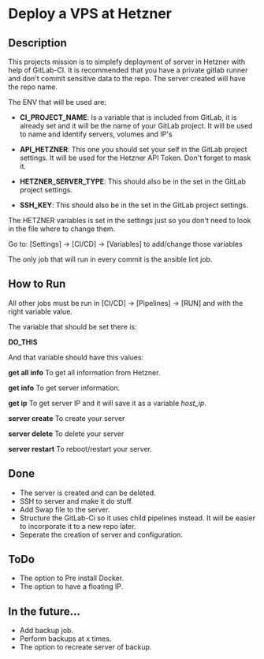 # Deploy a VPS at Hetzner


## Description

This projects mission is to simplefy deployment of server in Hetzner with help of GitLab-CI.
It is recommended that you have a private gitlab runner and don't commit sensitive data to the repo.
The server created will have the repo name.

The ENV that will be used are:

* **CI_PROJECT_NAME**: Is a variable that is included from GitLab, it is already set and it will be the name of your GitLab project. It will be used to name and identify servers, volumes and IP's

* **API_HETZNER**: This one you should set your self in the GitLab project settings. It will be used for the Hetzner API Token. Don't forget to mask it.

* **HETZNER_SERVER_TYPE**: This should also be in the set in the GitLab project settings.

* **SSH_KEY**: This should also be in the set in the GitLab project settings.

The HETZNER variables is set in the settings just so you don't need to look in the file where to change them.

Go to: [Settings] -> [CI/CD] -> [Variables] to add/change those variables


The only job that will run in every commit is the ansible lint job.

## How to Run

All other jobs must be run in [CI/CD] -> [Pipelines] -> [RUN] and with the right variable value.

The variable that should be set there is:

**DO_THIS**

And that variable should have this values:

**get all info**    To get all information from Hetzner.

**get info**        To get server information.

**get ip**          To get server IP and it will save it as a variable *host_ip*.

**server create**   To create your server

**server delete**   To delete your server

**server restart**  To reboot/restart your server.


## Done

 * The server is created and can be deleted.
 * SSH to server and make it do stuff.
 * Add Swap file to the server.
 * Structure the GitLab-Ci so it uses child pipelines instead. It will be easier to incorporate it to a new repo later.
 * Seperate the creation of server and configuration.

## ToDo

 * The option to Pre install Docker.
 * The option to have a floating IP.

## In the future...

 * Add backup job.
 * Perform backups at x times.
 * The option to recreate server of backup.

